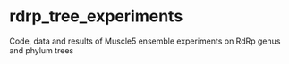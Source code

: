 # rdrp_tree_experiments
Code, data and results of Muscle5 ensemble experiments on RdRp genus and phylum trees
